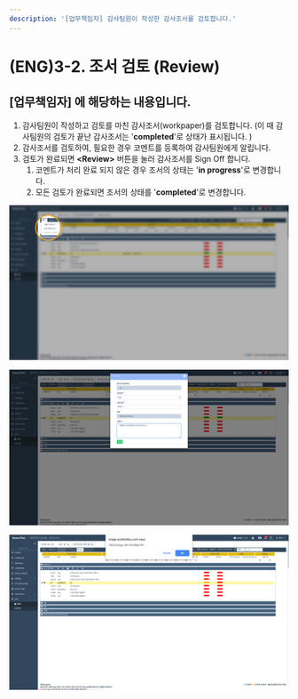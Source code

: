 ```yaml
---
description: '[업무책임자] 감사팀원이 작성한 감사조서를 검토합니다.'
---
```


# \(ENG\)3-2. 조서 검토 \(Review\)

## \[업무책임자\] 에 해당하는 내용입니다.

1. 감사팀원이 작성하고 검토를 마친 감사조서\(workpaper\)를 검토합니다. \(이 때 감사팀원의 검토가 끝난 감사조서는 '**completed**'로 상태가 표시됩니다. \)
2. 감사조서를 검토하여, 필요한 경우 코멘트를 등록하여 감사팀원에게 알립니다. 
3. 검토가 완료되면 **&lt;Review&gt;** 버튼을 눌러 감사조서를 Sign Off 합니다. 
   1. 코멘트가 처리 완료 되지 않은 경우 조서의 상태는 '**in progress**'로 변경합니다.
   2. 모든 검토가 완료되면 조서의 상태를 '**completed**'로 변경합니다. 

![2. &#xD544;&#xC694;&#xD55C; &#xACBD;&#xC6B0; &#xCF54;&#xBA58;&#xD2B8;&#xB97C; &#xB4F1;&#xB85D;&#xD558;&#xC5EC; &#xD300;&#xC6D0;&#xC5D0;&#xAC8C; &#xC54C;&#xB9BD;&#xB2C8;&#xB2E4;. ](../../../.gitbook/assets/3-2-wp_review_1.jpg)

![2-2. &#xCF54;&#xBA58;&#xD2B8; &#xC791;&#xC131; &#xD654;&#xBA74;](../../../.gitbook/assets/3-2-wp_review_2.jpg)

![3. &#xC870;&#xC11C; &#xAC80;&#xD1A0;&#xB97C; &#xB9C8;&#xCE5C; &#xD6C4; Review &#xBC84;&#xD2BC;&#xC744; &#xB20C;&#xB7EC; Sign Off &#xD569;&#xB2C8;&#xB2E4;. ](../../../.gitbook/assets/3-2-wp_review_3.jpg)

